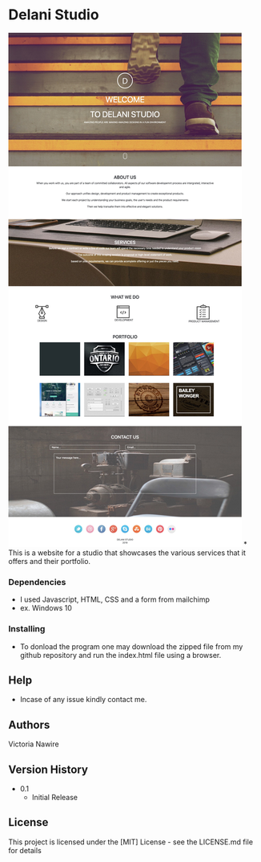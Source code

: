 # Delani Studio
<img src= "Delani Studio.jpg">
* This is a website for a studio that showcases the various services that it offers and their portfolio.


### Dependencies

* I used Javascript, HTML, CSS and a form from mailchimp
* ex. Windows 10

### Installing

* To donload the program one may download the zipped file from my github repository and run the index.html file using a browser.



## Help

* Incase of any issue kindly contact me.


## Authors

Victoria Nawire

## Version History


* 0.1
    * Initial Release

## License

This project is licensed under the [MIT] License - see the LICENSE.md file for details


